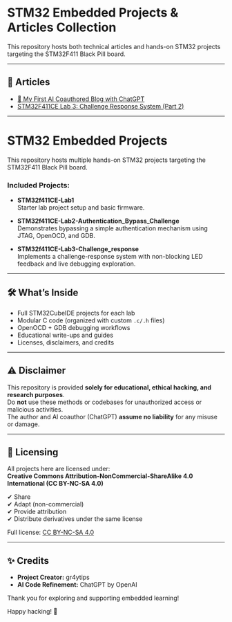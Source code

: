 
# STM32 Embedded Projects & Articles Collection

This repository hosts both technical articles and hands-on STM32 projects targeting the STM32F411 Black Pill board.

---

## 📖 Articles

- [🚀 My First AI Coauthored Blog with ChatGPT](https://www.graytips.com/penetration-testing/%f0%9f%9a%80-my-first-ai-coauthored-blog-with-chatgpt/)
- [STM32F411CE Lab 3: Challenge Response System (Part 2)](https://www.graytips.com/penetration-testing/stm32f411ce-lab-3-challenge-response-system-part-2/)

---

# STM32 Embedded Projects

This repository hosts multiple hands-on STM32 projects targeting the STM32F411 Black Pill board.

### Included Projects:
- **STM32f411CE-Lab1**  
  Starter lab project setup and basic firmware.

- **STM32f411CE-Lab2-Authentication_Bypass_Challenge**  
  Demonstrates bypassing a simple authentication mechanism using JTAG, OpenOCD, and GDB.

- **STM32f411CE-Lab3-Challenge_response**  
  Implements a challenge-response system with non-blocking LED feedback and live debugging exploration.

---

## 🛠 What’s Inside

- Full STM32CubeIDE projects for each lab
- Modular C code (organized with custom `.c/.h` files)
- OpenOCD + GDB debugging workflows
- Educational write-ups and guides
- Licenses, disclaimers, and credits

---

## ⚠️ Disclaimer

This repository is provided **solely for educational, ethical hacking, and research purposes**.  
Do **not** use these methods or codebases for unauthorized access or malicious activities.  
The author and AI coauthor (ChatGPT) **assume no liability** for any misuse or damage.

---

## 📜 Licensing

All projects here are licensed under:  
**Creative Commons Attribution-NonCommercial-ShareAlike 4.0 International (CC BY-NC-SA 4.0)**

✔ Share  
✔ Adapt (non-commercial)  
✔ Provide attribution  
✔ Distribute derivatives under the same license

Full license: [CC BY-NC-SA 4.0](https://creativecommons.org/licenses/by-nc-sa/4.0)

---

## ✨ Credits

- **Project Creator:** gr4ytips
- **AI Code Refinement:** ChatGPT by OpenAI

Thank you for exploring and supporting embedded learning!

Happy hacking! 🚀
